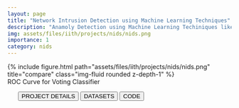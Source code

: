 ```yaml
---
layout: page
title: "Network Intrusion Detection using Machine Learning Techniques"
description: "Anamoly Detection using Machine Learning Techiniques like KNN, DT, SVM"
img: assets/files/iith/projects/nids/nids.png
importance: 1
category: nids
---
```



<div class="row">
    <div class="col-sm mt-3 mt-md-0">
        {% include figure.html path="assets/files/iith/projects/nids/nids.png" title="compare" class="img-fluid rounded z-depth-1" %}
    </div>
</div>
<div class="caption">
    ROC Curve for Voting Classifier
</div>


<div class="row">
    <div class="col-sm-12 clearfix">
        <ul class="nav nav-pills">
            <a href="/assets/files/iith/projects/nids/Q.pdf"><button type="button" class="btn btn-outline-primary">PROJECT DETAILS</button></a>
            <a href="/assets/files/iith/projects/nids/dataset.zip"><button type="button" class="btn btn-outline-primary">DATASETS</button></a>
            <a href="/assets/files/iith/projects/nids/A.ipynb"><button type="button" class="btn btn-outline-primary">CODE</button></a>
        </ul>
    </div>
</div>